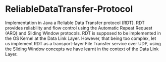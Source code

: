 # ReliableDataTransfer-Protocol
Implementation in Java a Reliable Data Transfer protocol (RDT).  RDT provides reliability and flow control using the Automatic Repeat Request (ARQ) and Sliding Window protocols. RDT is supposed to be implemented in the OS Kernel at the Data Link Layer.  However, that being too complex, let us implement RDT as a transport-layer File Transfer service over UDP, using the Sliding Window concepts we have learnt in the context of the Data Link Layer. 
